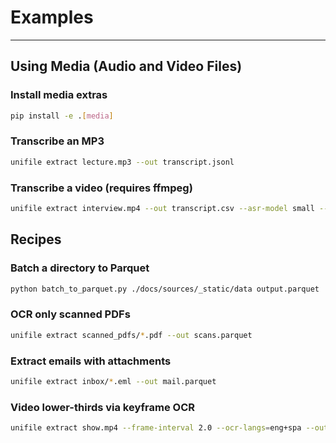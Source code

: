 # Examples #

----
## Using Media (Audio and Video Files)

### Install media extras
```bash
pip install -e .[media]
```

### Transcribe an MP3
```bash
unifile extract lecture.mp3 --out transcript.jsonl
```

### Transcribe a video (requires ffmpeg)
```bash
unifile extract interview.mp4 --out transcript.csv --asr-model small --asr-device cpu
```

## Recipes

### Batch a directory to Parquet
```bash
python batch_to_parquet.py ./docs/sources/_static/data output.parquet
```

### OCR only scanned PDFs
```bash
unifile extract scanned_pdfs/*.pdf --out scans.parquet
```

### Extract emails with attachments
```bash
unifile extract inbox/*.eml --out mail.parquet
```

### Video lower-thirds via keyframe OCR
```bash
unifile extract show.mp4 --frame-interval 2.0 --ocr-langs=eng+spa --out lower_thirds.jsonl
```